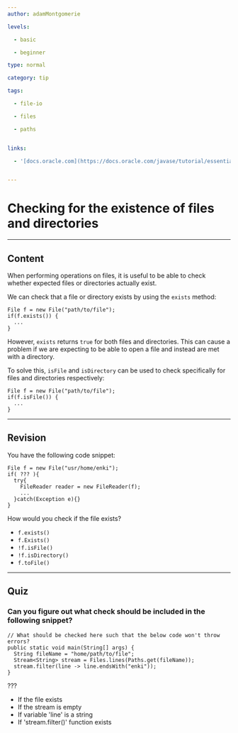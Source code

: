 ```yaml
---
author: adamMontgomerie

levels:

  - basic

  - beginner

type: normal

category: tip

tags:

  - file-io

  - files

  - paths


links:

  - '[docs.oracle.com](https://docs.oracle.com/javase/tutorial/essential/io/check.html){website}'


---
```


# Checking for the existence of files and directories

---
## Content

When performing operations on files, it is useful to be able to check whether expected files or directories actually exist.

We can check that a file or directory exists by using the `exists` method:
```
File f = new File("path/to/file");
if(f.exists()) {
  ...
}
```
However, `exists` returns `true` for both files and directories. This can cause a problem if we are expecting to be able to open a file and instead are met with a directory.

To solve this, `isFile` and `isDirectory` can be used to check specifically for files and directories respectively:
```
File f = new File("path/to/file");
if(f.isFile()) {
  ...
}
```

---
## Revision

You have the following code snippet:
```
File f = new File("usr/home/enki");
if( ??? ){
  try{
    FileReader reader = new FileReader(f);
    ...
  }catch(Exception e){}
}
```

How would you check if the file exists?

* `f.exists()`
* `f.Exists()`
* `!f.isFile()`
* `!f.isDirectory()`
* `f.toFile()`

---
## Quiz
### Can you figure out what check should be included in the following snippet?
```
// What should be checked here such that the below code won't throw errors?
public static void main(String[] args) {
  String fileName = "home/path/to/file";
  Stream<String> stream = Files.lines(Paths.get(fileName));
  stream.filter(line -> line.endsWith("enki"));
}
```

 ???

* If the file exists
* If the stream is empty
* If variable 'line' is a string
* If 'stream.filter()' function exists

